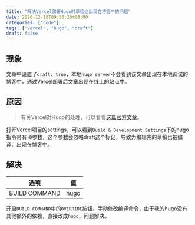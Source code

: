 ```yaml
---
title: "解决Vercel部署Hugo时草稿也出现在博客中的问题"
date: 2020-12-18T09:56:26+08:00
categories: ["code"]
tags: ["vercel", "hugo", "draft"]
draft: false
---
```


## 现象

文章中设置了`draft: true`，本地`hugo server`不会看到该文章出现在本地调试的博客中，通过Vercel部署后文章出现在线上的站点中。

## 原因

> 有关Vercel对Hugo的处理，可以看看[这篇官方文章](https://vercel.com/guides/deploying-hugo-with-vercel)。

打开Vercel项目的settings，可以看到`Build & Development Settings`下的hugo指令带有`-D`参数，这个参数会忽略draft这个标记，导致为编辑完的草稿也被编译、出现在博客中。

## 解决

|选项|值|
|-|-|
|BUILD COMMAND|hugo|

开启`BUILD COMMAND`中的`OVERRIDE`按钮，手动修改编译命令，由于我的hugo没有其他额外的依赖，直接改成`hugo`，问题解决。
